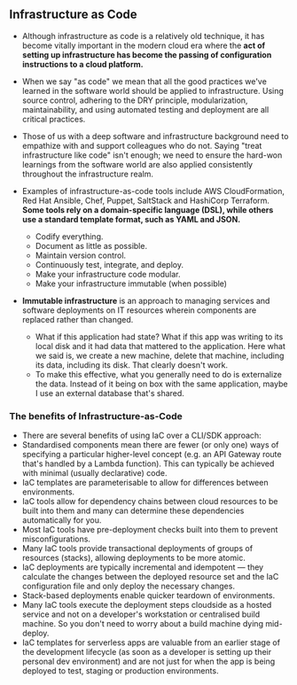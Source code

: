 ## Infrastructure as Code
* Although infrastructure as code is a relatively old technique, it has become vitally important in the modern cloud era where the **act of setting up infrastructure has become the passing of configuration instructions to a cloud platform.**
* When we say "as code" we mean that all the good practices we've learned in the software world should be applied to infrastructure. Using source control, adhering to the DRY principle, modularization, maintainability, and using automated testing and deployment are all critical practices. 
* Those of us with a deep software and infrastructure background need to empathize with and support colleagues who do not. Saying "treat infrastructure like code" isn't enough; we need to ensure the hard-won learnings from the software world are also applied consistently throughout the infrastructure realm.
* Examples of infrastructure-as-code tools include AWS CloudFormation, Red Hat Ansible, Chef, Puppet, SaltStack and HashiCorp Terraform. **Some tools rely on a domain-specific language (DSL), while others use a standard template format, such as YAML and JSON.**
  * Codify everything.
  * Document as little as possible.
  * Maintain version control.
  * Continuously test, integrate, and deploy.
  * Make your infrastructure code modular.
  * Make your infrastructure immutable (when possible)
  
* **Immutable infrastructure** is an approach to managing services and software deployments on IT resources wherein components are replaced rather than changed.
  * What if this application had state? What if this app was writing to its local disk and it had data that mattered to the application. Here what we said is, we create a new machine, delete that machine, including its data, including its disk. That clearly doesn't work.
  * To make this effective, what you generally need to do is externalize the data. Instead of it being on box with the same application, maybe I use an external database that's shared. 

### The benefits of Infrastructure-as-Code
* There are several benefits of using IaC over a CLI/SDK approach:
 * Standardised components mean there are fewer (or only one) ways of specifying a particular higher-level concept (e.g. an API Gateway route that's handled by a Lambda function). This can typically be achieved with minimal (usually declarative) code.
 * IaC templates are parameterisable to allow for differences between environments.
 * IaC tools allow for dependency chains between cloud resources to be built into them and many can determine these dependencies automatically for you.
 * Most IaC tools have pre-deployment checks built into them to prevent misconfigurations.
 * Many IaC tools provide transactional deployments of groups of resources (stacks), allowing deployments to be more atomic.
 * IaC deployments are typically incremental and idempotent — they calculate the changes between the deployed resource set and the IaC configuration file and only deploy the necessary changes.
 * Stack-based deployments enable quicker teardown of environments.
 * Many IaC tools execute the deployment steps cloudside as a hosted service and not on a developer's workstation or centralised build machine. So you don't need to worry about a build machine dying mid-deploy.
 * IaC templates for serverless apps are valuable from an earlier stage of the development lifecycle (as soon as a developer is setting up their personal dev environment) and are not just for when the app is being deployed to test, staging or production environments.

